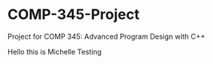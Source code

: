 # COMP-345-Project
Project for COMP 345: Advanced Program Design with C++


Hello this is Michelle Testing
